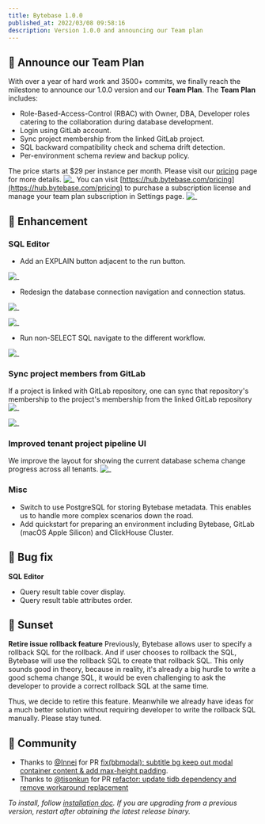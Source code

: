 ```yaml
---
title: Bytebase 1.0.0
published_at: 2022/03/08 09:58:16
description: Version 1.0.0 and announcing our Team plan
---
```


## 🚀 Announce our Team Plan

With over a year of hard work and 3500+ commits, we finally reach the milestone to announce our 1.0.0 version and our **Team Plan**. The **Team Plan** includes:

- Role-Based-Access-Control (RBAC) with Owner, DBA, Developer roles catering to the collaboration during database development.
- Login using GitLab account.
- Sync project membership from the linked GitLab project.
- SQL backward compatibility check and schema drift detection.
- Per-environment schema review and backup policy.

The price starts at $29 per instance per month. Please visit our [pricing](https://bytebase.com/pricing) page for more details.
![_](/content/changelog/1.0.0/pricing.webp)
You can visit [https://hub.bytebase.com/pricing](https://hub.bytebase.com/pricing) to purchase a subscription license and manage your team plan subscription in Settings page.
![_](/content/changelog/1.0.0/subscription.webp)

## 🎄 Enhancement

### SQL Editor

- Add an EXPLAIN button adjacent to the run button.

![_](/content/changelog/1.0.0/sql-editor-explain.webp)

- Redesign the database connection navigation and connection status.

![_](/content/changelog/1.0.0/sql-editor-navigation.webp)

![_](/content/changelog/1.0.0/sql-editor-conneciton-status.webp)

- Run non-SELECT SQL navigate to the different workflow.

![_](/content/changelog/1.0.0/sql-editor-workflow.webp)

### Sync project members from GitLab

If a project is linked with GitLab repository, one can sync that repository's membership to the project's membership from the linked GitLab repository
![_](/content/changelog/1.0.0/project-membership-vcs-sync.webp)

![_](/content/changelog/1.0.0/gitlab-role.webp)

### Improved tenant project pipeline UI

We improve the layout for showing the current database schema change progress across all tenants.
![_](/content/changelog/1.0.0/tenant-matrix.webp)

### Misc

- Switch to use PostgreSQL for storing Bytebase metadata. This enables us to handle more complex scenarios down the road.
- Add quickstart for preparing an environment including Bytebase, GitLab (macOS Apple Silicon) and ClickHouse Cluster.

## 🐞 Bug fix

**SQL Editor**

- Query result table cover display.
- Query result table attributes order.

## 🌄 Sunset

**Retire issue rollback feature**
Previously, Bytebase allows user to specify a rollback SQL for the rollback. And if user chooses to rollback the SQL, Bytebase will use the rollback SQL to create that rollback SQL. This only sounds good in theory, because in reality, it's already a big hurdle to write a good schema change SQL, it would be even challenging to ask the developer to provide a correct rollback SQL at the same time.

Thus, we decide to retire this feature. Meanwhile we already have ideas for a much better solution without requiring developer to write the rollback SQL manually. Please stay tuned.

## 🎠 Community

- Thanks to [@Innei](https://github.com/Innei) for PR [fix(bbmodal): subtitle bg keep out modal container content & add max-height padding](https://github.com/bytebase/bytebase/pull/679).
- Thanks to [@tisonkun](https://github.com/tisonkun) for PR [refactor: update tidb dependency and remove workaround replacement](https://github.com/bytebase/bytebase/pull/611)

_To install, follow [installation doc](/docs/get-started/install/overview). If you are upgrading from a previous version, restart after obtaining the latest release binary._

